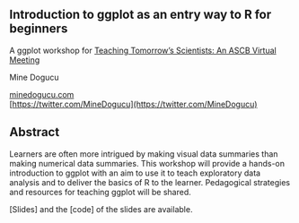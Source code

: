 ## Introduction to ggplot as an entry way to R for beginners

A ggplot workshop for [Teaching Tomorrow’s Scientists: An ASCB Virtual Meeting](https://www.ascb.org/ascb-meetings/teaching-tomorrows-scientists-an-ascb-regional-meeting-2/)

Mine Dogucu

[minedogucu.com](minedogucu.com)   
[https://twitter.com/MineDogucu](https://twitter.com/MineDogucu)




## Abstract 

Learners are often more intrigued by making visual data summaries than making numerical data summaries. This workshop will provide a hands-on introduction to ggplot with an aim to use it to teach exploratory data analysis and to deliver the basics of R to the learner. Pedagogical strategies and resources for teaching ggplot will be shared.

[Slides] and the [code] of the slides are available.